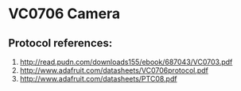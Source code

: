 # VC0706 Camera

## Protocol references:

1. http://read.pudn.com/downloads155/ebook/687043/VC0703.pdf
2. http://www.adafruit.com/datasheets/VC0706protocol.pdf
3. http://www.adafruit.com/datasheets/PTC08.pdf
